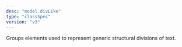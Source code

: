 ```yaml
---
desc: "model.divLike"
type: "classSpec"
version: "v3"
---
```


Groups elements used to represent generic structural divisions of text.